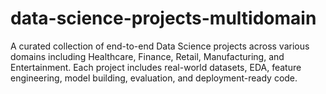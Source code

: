 # data-science-projects-multidomain
A curated collection of end-to-end Data Science projects across various domains including Healthcare, Finance, Retail, Manufacturing, and Entertainment. Each project includes real-world datasets, EDA, feature engineering, model building, evaluation, and deployment-ready code.
